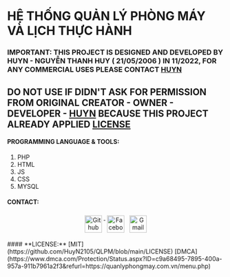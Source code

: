 
# **HỆ THỐNG QUẢN LÝ PHÒNG MÁY VÀ LỊCH THỰC HÀNH**
### **IMPORTANT: THIS PROJECT IS DESIGNED AND DEVELOPED BY HUYN - NGUYỄN THANH HUY ( 21/05/2006 ) IN 11/2022, FOR ANY COMMERCIAL USES PLEASE CONTACT [HUYN](#CONTACT)** 
## **DO NOT USE IF DIDN'T ASK FOR PERMISSION FROM ORIGINAL CREATOR - OWNER - DEVELOPER - [HUYN](#CONTACT) BECAUSE THIS PROJECT ALREADY APPLIED [LICENSE](#LICENSE)**
#### **PROGRAMMING LANGUAGE & TOOLS:**
1. PHP
2. HTML
3. JS
4. CSS
5. MYSQL
#### **CONTACT:**
<p align="center">
  <a href="https://github.com/HuyN2105" target="_blank" rel="noopener noreferrer"> <img src="https://github.githubassets.com/images/modules/logos_page/GitHub-Mark.png" alt="Github" height="40" style="vertical-align:top; margin:4px"> </a>
  <a href="https://www.facebook.com/HuyN.2105/" target="_blank" rel="noopener noreferrer"> <img src="https://raw.githubusercontent.com/gauravghongde/social-icons/master/PNG/Color/Facebook.png" alt="Facebook" height="40" style="vertical-align:top; margin:4px"></a>
  <a href="mailto:huyn.dev.2105@gmail.com"> <img src="https://cdn.jsdelivr.net/npm/simple-icons@v3/icons/gmail.svg" alt="Gmail" height="40" style="vertical-align:top; margin:4px"></a>
</p>
#### **LICENSE:**
[MIT](https://github.com/HuyN2105/QLPM/blob/main/LICENSE)
[DMCA](https://www.dmca.com/Protection/Status.aspx?ID=c9a68495-7895-400a-957a-911b7961a2f3&refurl=https://quanlyphongmay.com.vn/menu.php)
